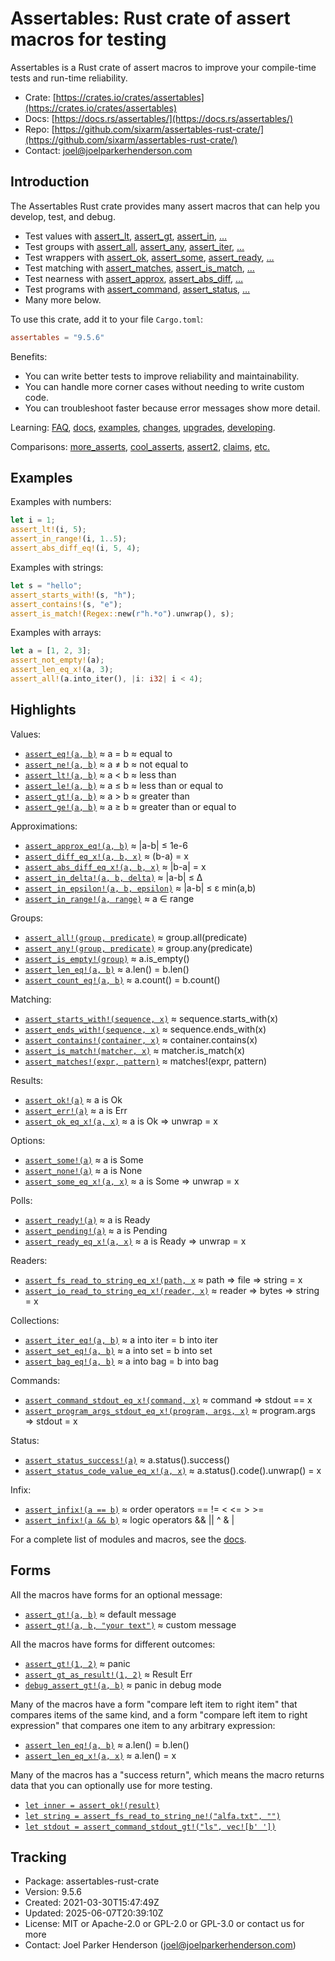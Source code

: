 <!--
tags: #assert #assertion #rust #testing #macros #tdd #testdrivendevelopment
-->

# Assertables: Rust crate of assert macros for testing

Assertables is a Rust crate of assert macros to improve your compile-time tests and run-time reliability.

* Crate: [https://crates.io/crates/assertables](https://crates.io/crates/assertables)
* Docs: [https://docs.rs/assertables/](https://docs.rs/assertables/)
* Repo: [https://github.com/sixarm/assertables-rust-crate/](https://github.com/sixarm/assertables-rust-crate/)
* Contact: [joel@joelparkerhenderson.com](mailto:joel@joelparkerhenderson.com)

## Introduction

The Assertables Rust crate provides many assert macros
that can help you develop, test, and debug.

* Test values with
  [assert_lt](https://docs.rs/assertables/9.5.6/assertables/assert_lt),
  [assert_gt](https://docs.rs/assertables/9.5.6/assertables/assert_gt),
  [assert_in](https://docs.rs/assertables/9.5.6/assertables/assert_in),
  […](https://docs.rs/assertables)
* Test groups with
  [assert_all](https://docs.rs/assertables/9.5.6/assertables/assert_all),
  [assert_any](https://docs.rs/assertables/9.5.6/assertables/assert_any),
  [assert_iter](https://docs.rs/assertables/9.5.6/assertables/assert_iter),
  […](https://docs.rs/assertables)
* Test wrappers with
  [assert_ok](https://docs.rs/assertables/9.5.6/assertables/assert_ok),
  [assert_some](https://docs.rs/assertables/9.5.6/assertables/assert_some),
  [assert_ready](https://docs.rs/assertables/9.5.6/assertables/assert_ready),
  […](https://docs.rs/assertables)
* Test matching with
  [assert_matches](https://docs.rs/assertables/9.5.6/assertables/assert_matches),
  [assert_is_match](https://docs.rs/assertables/9.5.6/assertables/assert_is_match),
  […](https://docs.rs/assertables)
* Test nearness with
  [assert_approx](https://docs.rs/assertables/9.5.6/assertables/assert_approx),
  [assert_abs_diff](https://docs.rs/assertables/9.5.6/assertables/assert_abs_diff),
  […](https://docs.rs/assertables/)
* Test programs with
  [assert_command](https://docs.rs/assertables/9.5.6/assertables/assert_command),
  [assert_status](https://docs.rs/assertables/9.5.6/assertables/assert_staus),
  […](https://docs.rs/assertables)
* Many more below.

To use this crate, add it to your file `Cargo.toml`:

```toml
assertables = "9.5.6"
```

Benefits:

* You can write better tests to improve reliability and maintainability.
* You can handle more corner cases without needing to write custom code.
* You can troubleshoot faster because error messages show more detail.

Learning:
[FAQ](https://github.com/SixArm/assertables-rust-crate/tree/main/help/faq),
[docs](https://docs.rs/assertables/),
[examples](https://github.com/SixArm/assertables-rust-crate/blob/main/tests/examples/),
[changes](https://github.com/SixArm/assertables-rust-crate/tree/main/CHANGES.md),
[upgrades](https://github.com/SixArm/assertables-rust-crate/tree/main/help/upgrades/upgrade-from-version-8-to-9),
[developing](https://github.com/SixArm/assertables-rust-crate/tree/main/help/developing/).

Comparisons:
[more_asserts](https://github.com/SixArm/assertables-rust-crate/tree/main/help/comparisons/more_asserts),
[cool_asserts](https://github.com/SixArm/assertables-rust-crate/tree/main/help/comparisons/cool_asserts),
[assert2](https://github.com/SixArm/assertables-rust-crate/tree/main/help/comparisons/assert2),
[claims](https://github.com/SixArm/assertables-rust-crate/tree/main/help/comparisons/claims),
[etc.](https://github.com/SixArm/assertables-rust-crate/tree/main/help/comparisons)

## Examples

Examples with numbers:

```rust
let i = 1;
assert_lt!(i, 5);
assert_in_range!(i, 1..5);
assert_abs_diff_eq!(i, 5, 4);
```

Examples with strings:

```rust
let s = "hello";
assert_starts_with!(s, "h");
assert_contains!(s, "e");
assert_is_match!(Regex::new(r"h.*o").unwrap(), s);
```

Examples with arrays:

```rust
let a = [1, 2, 3];
assert_not_empty!(a);
assert_len_eq_x!(a, 3);
assert_all!(a.into_iter(), |i: i32| i < 4);
```

## Highlights

Values:

* [`assert_eq!(a, b)`](https://docs.rs/assertables/9.5.6/assertables/assert_eq) ≈ a = b ≈ equal to
* [`assert_ne!(a, b)`](https://docs.rs/assertables/9.5.6/assertables/assert_ne) ≈ a ≠ b ≈ not equal to
* [`assert_lt!(a, b)`](https://docs.rs/assertables/9.5.6/assertables/assert_lt) ≈ a < b ≈ less than
* [`assert_le!(a, b)`](https://docs.rs/assertables/9.5.6/assertables/assert_le) ≈ a ≤ b ≈ less than or equal to
* [`assert_gt!(a, b)`](https://docs.rs/assertables/9.5.6/assertables/assert_gt) ≈ a > b ≈ greater than
* [`assert_ge!(a, b)`](https://docs.rs/assertables/9.5.6/assertables/assert_ge) ≈ a ≥ b ≈ greater than or equal to

Approximations:

* [`assert_approx_eq!(a, b)`](https://docs.rs/assertables/9.5.6/assertables/assert_approx/assert_approx_eq) ≈ |a-b| ≤ 1e-6
* [`assert_diff_eq_x!(a, b, x)`](https://docs.rs/assertables/9.5.6/assertables/assert_diff/assert_diff_eq_x) ≈ (b-a) = x
* [`assert_abs_diff_eq_x!(a, b, x)`](https://docs.rs/assertables/9.5.6/assertables/assert_abs_diff/assert_abs_diff_eq_x) ≈ |b-a| = x
* [`assert_in_delta!(a, b, delta)`](https://docs.rs/assertables/9.5.6/assertables/assert_in/assert_in_delta) ≈ |a-b| ≤ Δ
* [`assert_in_epsilon!(a, b, epsilon)`](https://docs.rs/assertables/9.5.6/assertables/assert_in/assert_in_epsilon) ≈ |a-b| ≤ ε min(a,b)
* [`assert_in_range!(a, range)`](https://docs.rs/assertables/9.5.6/assertables/assert_in/assert_in_range) ≈ a ∈ range

Groups:

* [`assert_all!(group, predicate)`](https://docs.rs/assertables/9.5.6/assertables/assert_all) ≈ group.all(predicate)
* [`assert_any!(group, predicate)`](https://docs.rs/assertables/9.5.6/assertables/assert_any) ≈ group.any(predicate)
* [`assert_is_empty!(group)`](https://docs.rs/assertables/9.5.6/assertables/assert_is_empty/assert_is_empty) ≈ a.is_empty()
* [`assert_len_eq!(a, b)`](https://docs.rs/assertables/9.5.6/assertables/assert_len/assert_len_eq) ≈ a.len() = b.len()
* [`assert_count_eq!(a, b)`](https://docs.rs/assertables/9.5.6/assertables/assert_count/assert_count_eq) ≈ a.count() = b.count()

Matching:

* [`assert_starts_with!(sequence, x)`](https://docs.rs/assertables/9.5.6/assertables/assert_starts_with) ≈ sequence.starts_with(x)
* [`assert_ends_with!(sequence, x)`](https://docs.rs/assertables/9.5.6/assertables/assert_ends_with) ≈ sequence.ends_with(x)
* [`assert_contains!(container, x)`](https://docs.rs/assertables/9.5.6/assertables/assert_contains) ≈ container.contains(x)
* [`assert_is_match!(matcher, x)`](https://docs.rs/assertables/9.5.6/assertables/assert_is_match) ≈ matcher.is_match(x)
* [`assert_matches!(expr, pattern)`](https://docs.rs/assertables/9.5.6/assertables/assert_matches) ≈ matches!(expr, pattern)

Results:

* [`assert_ok!(a)`](https://docs.rs/assertables/9.5.6/assertables/assert_ok) ≈ a is Ok
* [`assert_err!(a)`](https://docs.rs/assertables/9.5.6/assertables/assert_err) ≈ a is Err
* [`assert_ok_eq_x!(a, x)`](https://docs.rs/assertables/9.5.6/assertables/assert_ok/assert_ok_eq_x) ≈ a is Ok ⇒ unwrap = x

Options:

* [`assert_some!(a)`](https://docs.rs/assertables/9.5.6/assertables/assert_some) ≈ a is Some
* [`assert_none!(a)`](https://docs.rs/assertables/9.5.6/assertables/assert_none) ≈ a is None
* [`assert_some_eq_x!(a, x)`](https://docs.rs/assertables/9.5.6/assertables/assert_some/assert_some_eq_x) ≈ a is Some ⇒ unwrap = x

Polls:

* [`assert_ready!(a)`](https://docs.rs/assertables/9.5.6/assertables/assert_ready) ≈ a is Ready
* [`assert_pending!(a)`](https://docs.rs/assertables/9.5.6/assertables/assert_pending) ≈ a is Pending
* [`assert_ready_eq_x!(a, x)`](https://docs.rs/assertables/9.5.6/assertables/assert_ready/assert_ready_eq_x) ≈ a is Ready ⇒ unwrap = x

Readers:

* [`assert_fs_read_to_string_eq_x!(path, x`](https://docs.rs/assertables/9.5.6/assertables/assert_fs_read_to_string) ≈ path ⇒ file ⇒ string = x
* [`assert_io_read_to_string_eq_x!(reader, x)`](https://docs.rs/assertables/9.5.6/assertables/assert_io_read_to_string) ≈ reader ⇒ bytes ⇒ string = x

Collections:

* [`assert_iter_eq!(a, b)`](https://docs.rs/assertables/9.5.6/assertables/assert_iter) ≈ a into iter = b into iter
* [`assert_set_eq!(a, b)`](https://docs.rs/assertables/9.5.6/assertables/assert_set) ≈ a into set = b into set
* [`assert_bag_eq!(a, b)`](https://docs.rs/assertables/9.5.6/assertables/assert_bag) ≈ a into bag = b into bag

Commands:

* [`assert_command_stdout_eq_x!(command, x)`](https://docs.rs/assertables/9.5.6/assertables/assert_command) ≈ command ⇒ stdout == x
* [`assert_program_args_stdout_eq_x!(program, args, x)`](https://docs.rs/assertables/9.5.6/assertables/assert_program_args) ≈ program.args ⇒ stdout = x

Status:

* [`assert_status_success!(a)`](https://docs.rs/assertables/9.5.6/assertables/assert_status/assert_status_success) ≈ a.status().success()
* [`assert_status_code_value_eq_x!(a, x)`](https://docs.rs/assertables/9.5.6/assertables/assert_status/assert_status_code_value_eq_x) ≈ a.status().code().unwrap() = x

Infix:

* [`assert_infix!(a == b)`](https://docs.rs/assertables/9.5.6/assertables/assert_infix) ≈ order operators == != < <= > >=
* [`assert_infix!(a && b)`](https://docs.rs/assertables/9.5.6/assertables/assert_infix) ≈ logic operators && || ^ & |

For a complete list of modules and macros, see the [docs](https://docs.rs/assertables/).


## Forms

All the macros have forms for an optional message:

* [`assert_gt!(a, b)`](https://docs.rs/assertables/9.5.6/assertables/macro.assert_gt.html) ≈ default message
* [`assert_gt!(a, b, "your text")`](https://docs.rs/assertables/9.5.6/assertables/macro.assert_gt.html) ≈ custom message

All the macros have forms for different outcomes:

* [`assert_gt!(1, 2)`](https://docs.rs/assertables/9.5.6/assertables/macro.assert_gt.html) ≈ panic
* [`assert_gt_as_result!(1, 2)`](https://docs.rs/assertables/9.5.6/assertables/macro.assert_gt_as_result.html) ≈  Result Err
* [`debug_assert_gt!(a, b)`](https://docs.rs/assertables/9.5.6/assertables/macro.debug_assert_gt.html) ≈ panic in debug mode

Many of the macros have a form "compare left item to right item" that compares
items of the same kind, and a form "compare left item to right expression" that
compares one item to any arbitrary expression:

* [`assert_len_eq!(a, b)`](https://docs.rs/assertables/9.5.6/assertables/macro.assert_ok_eq.html) ≈ a.len() = b.len()
* [`assert_len_eq_x!(a, x)`](https://docs.rs/assertables/9.5.6/assertables/macro.assert_ok_eq_x.html) ≈ a.len() = x

Many of the macros has a "success return", which means the macro returns data that you can optionally use for more testing.

* [`let inner = assert_ok!(result)`](https://docs.rs/assertables/9.5.6/assertables/macro.assert_ok.html)
* [`let string = assert_fs_read_to_string_ne!("alfa.txt", "")`](https://docs.rs/assertables/9.5.6/assertables/macro.assert_fs_read_to_string_ne.html)
* [`let stdout = assert_command_stdout_gt!("ls", vec![b' '])`](https://docs.rs/assertables/9.5.6/assertables/macro.assert_command_stdout_gt.html)


## Tracking

* Package: assertables-rust-crate
* Version: 9.5.6
* Created: 2021-03-30T15:47:49Z
* Updated: 2025-06-07T20:39:10Z
* License: MIT or Apache-2.0 or GPL-2.0 or GPL-3.0 or contact us for more
* Contact: Joel Parker Henderson (joel@joelparkerhenderson.com)
